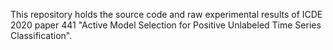 This repository holds the source code and raw experimental results of ICDE 2020 paper 441 "Active Model Selection for Positive Unlabeled Time Series Classification".
